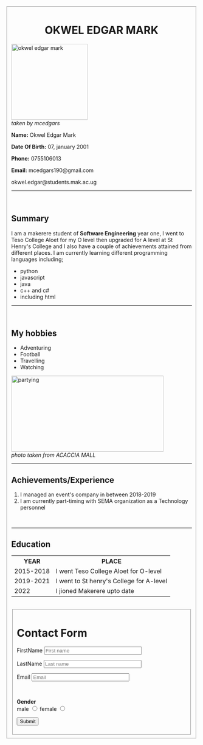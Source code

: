 
<html lang="en">
  <head>
    <meta charset="UTF-8" />
    <meta http-equiv="X-UA-Compatible" content="IE=edge" />
    <meta name="viewport" content="width=device-width, initial-scale=1.0" />
    <meta http-equiv="refresh" content="30" />
  </head>
  <body>
    <!-- the form for the whole website -->
    <form>
      <fieldset>
        <h1><center>OKWEL EDGAR MARK</center></h1>
        <img 
             src="C:\Users\hp\Desktop\mine\CV.JPEG" 
             width="200" height="200" 
             alt="okwel edgar mark"
         />
        <br />
        <caption>
          <i>taken by mcedgars</i>
        </caption>
        <p><b>Name:</b> Okwel Edgar Mark</p>
        <p><b>Date Of Birth:</b> 07, january 2001</p>
        <p><b>Phone:</b> 0755106013</p>
        <p><b>Email:</b> mcedgars190@gmail.com</p>
        <p>okwel.edgar@students.mak.ac.ug</p>
        <hr />
        <br />
        <!-- this give a brief description about myself -->
        <h2>Summary</h2>
        <p>
          I am a makerere student of <b>Software Engineering</b> year one, I
          went to Teso College Aloet for my O level then upgraded for A level at
          St Henry's College and I also have a couple of achievements attained
          from different places. I am currently learning different programming
          languages including;
        </p>
        <ul>
          <li>python</li>
          <li>javascript</li>
          <li>java</li>
          <li>c++ and c#</li>
          <li>including html</li>
        </ul>
        <hr />
        <br />
        <h2>My hobbies</h2>
        <ul>
          <li>Adventuring</li>
          <li>Football</li>
          <li>Travelling</li>
          <li>Watching</li>
        </ul>
          <img
            src="C:\Users\hp\Desktop\mine\adventuring.JPG"
            width="400"
            height="200"
            alt="partying"
           />
          <br >
          <caption>
            <i>photo taken from ACACCIA MALL</i>
          </caption>
      <hr>
        <h2>Achievements/Experience</h2>
        <ol>
          <li>I managed an event's company in between 2018-2019</li>
          <li>
            I am currently part-timing with SEMA organization as a Technology
            personnel
          </li>
        </ol>
        <br />
      <hr>
        <h2>Education</h2>
        <table>
          <tr>
            <th>YEAR</th>
            <th>PLACE</th>
          </tr>
          <tr>
            <td>2015-2018</td>
            <td>I went Teso College Aloet for O-level</td>
          </tr>
          <tr>
            <td>2019-2021</td>
            <td>I went to St henry's College for A-level</td>
          </tr>
          <tr>
            <td>2022</td>
            <td>I jioned Makerere upto date</td>
          </tr>
        </table>
        <br />
        <form action="mail:mcedgars190@gmail.com" method="post" align="center">
          <fieldset>
            <h1>Contact Form</h1>
            <p>
              <label>FirstName
                <input type="FirstName" placeholder="First name" size="29" />
              </label>
            </p>
            <p>
              <label>LastName
                <input type="LastName" placeholder="Last name" size="29" />
              </label>
            </p>
            <p>
              <label>Email
                <input type="Email" placeholder="Email" size="29" />
              </label>
            </p>
            <p>
              <label for="Contact" placeholder="Contact" size="29"> </label>
            </p>
            <p>
              <label for="Date" size="29">
                <br />
              </label>
            </p>
            <p>
              <strong>Gender</strong><br />
              <label>male
                <input type="radio" name="Gender" value="Male" />
              </label>
              <label>female
                <input type="radio" name="Gender" value="Female" />
              </label>
            </p>
            <p>
              <input type="submit" />
            </p>
            </fieldset>
        </form>
      </fieldset>
    </form>
</body>
</html>
